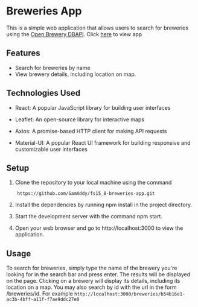 # Breweries App

This is a simple web application that allows users to search for breweries using the [Open Brewery DBAPI](https://www.openbrewerydb.org/documentation). Click [here](https://6458f850792bc93910748c70--beautiful-kringle-9d9d9e.netlify.app/) to view app

## Features

* Search for breweries by name
* View brewery details, including location on map.

## Technologies Used

* React: A popular JavaScript library for building user interfaces

* Leaflet: An open-source library for interactive maps

* Axios: A promise-based HTTP client for making API requests

* Material-UI: A popular React UI framework for building responsive and customizable user interfaces

## Setup 

1. Clone the repository to your local machine using the command 

```
    https://github.com/SamAddy/fs15_8-breweries-app.git
```
2. Install the dependencies by running npm install in the project directory.

3. Start the development server with the command npm start.

4. Open your web browser and go to http://localhost:3000 to view the application.

## Usage

To search for breweries, simply type the name of the brewery you're looking for in the search bar and press enter. The results will be displayed on the page. Clicking on a brewery will display its details, including its location on a map. You may also search by id with the url in the form /breweries/id.
For example `http://localhost:3000/breweries/b54b16e1-ac3b-4bff-a11f-f7ae9ddc27e0`
